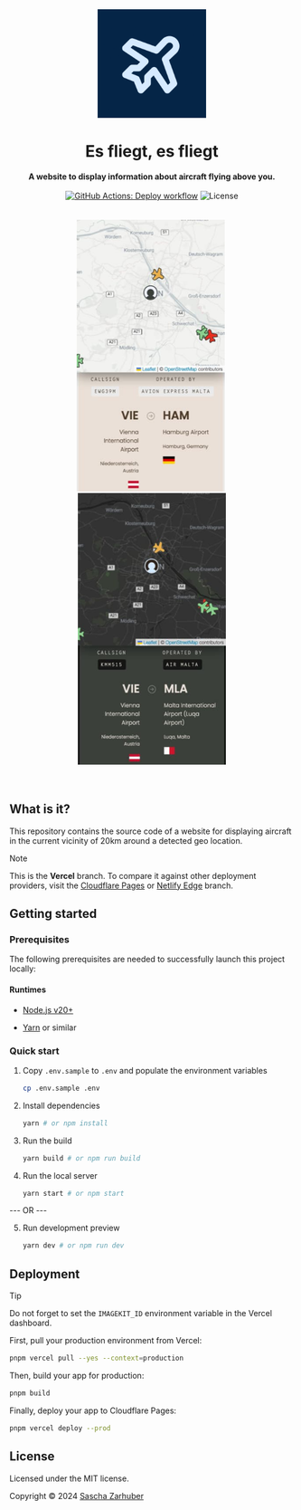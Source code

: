 <div align="center">
  <img alt="The icon of the website, showing stylized film perforations surrounding stylized diaphragm blades" src="public/icons/android-chrome-512x512.png" width="192px" />
  <br />
  <h1>Es fliegt, es fliegt</h1>
  <strong>A website to display information about aircraft flying above you.</strong>
  <br />
  <br />
  <a href="https://github.com/saschazar21/esfliegt-esfliegt/actions/workflows/deploy.yml"><img alt="GitHub Actions: Deploy workflow" src="https://github.com/saschazar21/esfliegt-esfliegt/actions/workflows/deploy.yml/badge.svg" /></a> <img alt="License" src="https://img.shields.io/github/license/saschazar21/esfliegt-esfliegt" />
  <br />
  <br />
  <br />
  <img src="public/screenshots/screen_mobile_2_light.jpg" alt="A screenshot of the index page on mobile with route data in light mode" width="262" height="480">&nbsp;
  <img src="public/screenshots/screen_mobile_2_dark.jpg" alt="A screenshot of the index page on mobile with route data in dark mode" width="262" height="480">
  <br />
  <br />
  <br />
</div>

## What is it?

This repository contains the source code of a website for displaying aircraft in the current vicinity of 20km around a detected geo location.

> [!NOTE]
>
> This is the **Vercel** branch. To compare it against other deployment providers, visit the [Cloudflare Pages](/saschazar21/esfliegt-esfliegt/tree/cloudflare-pages) or [Netlify Edge](/saschazar21/esfliegt-esfliegt/tree/netlify-edge) branch.

## Getting started

### Prerequisites

The following prerequisites are needed to successfully launch this project locally:

#### Runtimes

- [Node.js v20+](https://nodejs.org/en/)

- [Yarn](https://yarnpkg.dev/) or similar

### Quick start

1. Copy `.env.sample` to `.env` and populate the environment variables

   ```bash
   cp .env.sample .env
   ```

2. Install dependencies

   ```bash
   yarn # or npm install
   ```

3. Run the build

   ```bash
   yarn build # or npm run build
   ```

4. Run the local server

   ```bash
   yarn start # or npm start
   ```

--- OR ---

5. Run development preview

   ```bash
   yarn dev # or npm run dev
   ```

## Deployment

> [!TIP]  
> Do not forget to set the `IMAGEKIT_ID` environment variable in the Vercel dashboard.

First, pull your production environment from Vercel:

```sh
pnpm vercel pull --yes --context=production
```

Then, build your app for production:

```sh
pnpm build
```

Finally, deploy your app to Cloudflare Pages:

```sh
pnpm vercel deploy --prod
```

## License

Licensed under the MIT license.

Copyright ©️ 2024 [Sascha Zarhuber](https://sascha.work)
